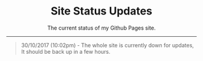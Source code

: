 <h1 align="center"> Site Status Updates </h1>
<p align="center"> The current status of my Github Pages site. </p>

----

> 30/10/2017 (10:02pm) - The whole site is currently down for updates, It should be back up in a few hours.
